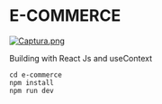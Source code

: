 # E-COMMERCE

[![Captura.png](https://i.postimg.cc/8Pf169nT/Captura.png)](https://postimg.cc/svydF6rL)

Building with React Js and useContext

```
cd e-commerce
npm install
npm run dev
```
